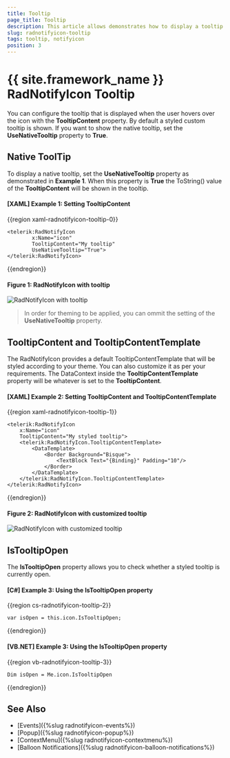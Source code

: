 ```yaml
---
title: Tooltip
page_title: Tooltip
description: This article allows demonstrates how to display a tooltip when the user's mouse is over the RadNotifyIcon.
slug: radnotifyicon-tooltip
tags: tooltip, notifyicon
position: 3
---
```


# {{ site.framework_name }} RadNotifyIcon Tooltip

You can configure the tooltip that is displayed when the user hovers over the icon with the __TooltipContent__ property. By default a styled custom tooltip is shown. If you want to show the native tooltip, set the **UseNativeTooltip** property to **True**.

## Native ToolTip

To display a native tooltip, set the __UseNativeTooltip__ property as demonstrated in __Example 1__. When this property is **True** the ToString() value of the **TooltipContent** will be shown in the tooltip.

#### __[XAML] Example 1: Setting TooltipContent__
{{region xaml-radnotifyicon-tooltip-0}}
    
    <telerik:RadNotifyIcon
            x:Name="icon"
            TooltipContent="My tooltip"
            UseNativeTooltip="True">
    </telerik:RadNotifyIcon>
{{endregion}}

#### __Figure 1: RadNotifyIcon with tooltip__

![RadNotifyIcon with tooltip](images/radnotifyicon_tooltip.png)

> In order for theming to be applied, you can ommit the setting of the **UseNativeTooltip** property.

## TooltipContent and TooltipContentTemplate

The RadNotifyIcon provides a default TooltipContentTemplate that will be styled according to your theme. You can also customize it as per your requirements. The DataContext inside the __TooltipContentTemplate__ property will be whatever is set to the __TooltipContent__. 

#### __[XAML] Example 2: Setting TooltipContent and TooltipContentTemplate__
{{region xaml-radnotifyicon-tooltip-1}}
    
    <telerik:RadNotifyIcon
        x:Name="icon"
        TooltipContent="My styled tooltip">
        <telerik:RadNotifyIcon.TooltipContentTemplate>
            <DataTemplate>
                <Border Background="Bisque">
                    <TextBlock Text="{Binding}" Padding="10"/>
                </Border>
            </DataTemplate>
        </telerik:RadNotifyIcon.TooltipContentTemplate>
    </telerik:RadNotifyIcon>
{{endregion}}

#### __Figure 2: RadNotifyIcon with customized tooltip__

![RadNotifyIcon with customized tooltip](images/radnotifyicon_customtooltip.png)

## IsTooltipOpen

The __IsTooltipOpen__ property allows you to check whether a styled tooltip is currently open. 

#### __[C#] Example 3: Using the IsTooltipOpen property__
{{region cs-radnotifyicon-tooltip-2}}

    var isOpen = this.icon.IsTooltipOpen;
{{endregion}}

#### __[VB.NET] Example 3: Using the IsTooltipOpen property__
{{region vb-radnotifyicon-tooltip-3}}

    Dim isOpen = Me.icon.IsTooltipOpen
{{endregion}}

## See Also 

* [Events]({%slug radnotifyicon-events%})
* [Popup]({%slug radnotifyicon-popup%})
* [ContextMenu]({%slug radnotifyicon-contextmenu%})
* [Balloon Notifications]({%slug radnotifyicon-balloon-notifications%})

